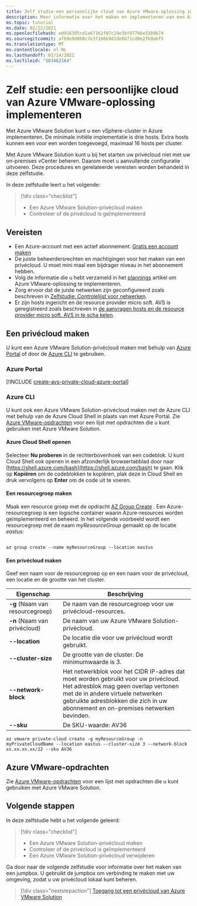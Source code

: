 ```yaml
---
title: Zelf studie-een persoonlijke cloud van Azure VMware-oplossing implementeren
description: Meer informatie over het maken en implementeren van een Azure VMware-oplossing privécloud
ms.topic: tutorial
ms.date: 02/22/2021
ms.openlocfilehash: ed916305cd1a67162f07c24e3bf97766e5389b74
ms.sourcegitcommit: afb9e9d0b0c7e37166b9d1de6b71cd0e2fb9abf5
ms.translationtype: MT
ms.contentlocale: nl-NL
ms.lasthandoff: 03/14/2021
ms.locfileid: "103462164"
---
```

# <a name="tutorial-deploy-an-azure-vmware-solution-private-cloud"></a>Zelf studie: een persoonlijke cloud van Azure VMware-oplossing implementeren

Met Azure VMware Solution kunt u een vSphere-cluster in Azure implementeren. De minimale initiële implementatie is drie hosts. Extra hosts kunnen een voor een worden toegevoegd, maximaal 16 hosts per cluster.

Met Azure VMware Solution kunt u bij het starten uw privécloud niet met uw on-premises vCenter beheren. Daarom moet u aanvullende configuratie uitvoeren. Deze procedures en gerelateerde vereisten worden behandeld in deze zelfstudie.

In deze zelfstudie leert u het volgende:

> [!div class="checklist"]
> * Een Azure VMware Solution-privécloud maken
> * Controleer of de privécloud is geïmplementeerd

## <a name="prerequisites"></a>Vereisten

- Een Azure-account met een actief abonnement. [Gratis een account maken](https://azure.microsoft.com/free/?WT.mc_id=A261C142F)
- De juiste beheerdersrechten en machtigingen voor het maken van een privécloud. U moet mini maal een bijdrager niveau in het abonnement hebben.
- Volg de informatie die u hebt verzameld in het [plannings](production-ready-deployment-steps.md) artikel om Azure VMware-oplossing te implementeren.
- Zorg ervoor dat de juiste netwerken zijn geconfigureerd zoals beschreven in [ Zelfstudie: Controlelijst voor netwerken](tutorial-network-checklist.md).
- Er zijn hosts ingericht en de resource provider micro soft. AVS is geregistreerd zoals beschreven in [de aanvragen hosts en de resource provider micro soft. AVS in te scha kelen](enable-azure-vmware-solution.md).

## <a name="create-a-private-cloud"></a>Een privécloud maken

U kunt een Azure VMware Solution-privécloud maken met behulp van [Azure Portal](#azure-portal) of door de [Azure CLI](#azure-cli) te gebruiken.

### <a name="azure-portal"></a>Azure Portal

[!INCLUDE [create-avs-private-cloud-azure-portal](includes/create-private-cloud-azure-portal-steps.md)]

### <a name="azure-cli"></a>Azure CLI

U kunt ook een Azure VMware Solution-privécloud maken met de Azure CLI met behulp van de Azure Cloud Shell in plaats van met Azure Portal.  Zie [Azure VMware-opdrachten](/cli/azure/ext/vmware/vmware) voor een lijst met opdrachten die u kunt gebruiken met Azure VMware Solution.

#### <a name="open-azure-cloud-shell"></a>Azure Cloud Shell openen

Selecteer **Nu proberen** in de rechterbovenhoek van een codeblok. U kunt Cloud Shell ook openen in een afzonderlijk browsertabblad door naar [https://shell.azure.com/bash](https://shell.azure.com/bash) te gaan. Klik op **Kopiëren** om de codeblokken te kopiëren, plak deze in Cloud Shell en druk vervolgens op **Enter** om de code uit te voeren.

#### <a name="create-a-resource-group"></a>Een resourcegroep maken

Maak een resource groep met de opdracht [AZ Group Create](/cli/azure/group) . Een Azure-resourcegroep is een logische container waarin Azure-resources worden geïmplementeerd en beheerd. In het volgende voorbeeld wordt een resourcegroep met de naam *myResourceGroup* gemaakt op de locatie *eastus*:

```azurecli-interactive

az group create --name myResourceGroup --location eastus
```

#### <a name="create-a-private-cloud"></a>Een privécloud maken

Geef een naam voor de resourcegroep op en een naam voor de privécloud, een locatie en de grootte van het cluster.

| Eigenschap  | Beschrijving  |
| --------- | ------------ |
| **-g** (Naam van resourcegroep)     | De naam van de resourcegroep voor uw privécloud-resources.        |
| **-n** (Naam van privécloud)     | De naam van uw Azure VMware Solution-privécloud.        |
| **--location**     | De locatie die voor uw privécloud wordt gebruikt.         |
| **--cluster-size**     | De grootte van de cluster. De minimumwaarde is 3.         |
| **--network-block**     | Het netwerkblok voor het CIDR IP-adres dat moet worden gebruikt voor uw privécloud. Het adresblok mag geen overlap vertonen met de in andere virtuele netwerken gebruikte adresblokken die zich in uw abonnement en on-premises netwerken bevinden.        |
| **--sku** | De SKU-waarde: AV36 |

```azurecli-interactive
az vmware private-cloud create -g myResourceGroup -n myPrivateCloudName --location eastus --cluster-size 3 --network-block xx.xx.xx.xx/22 --sku AV36
```

## <a name="azure-vmware-commands"></a>Azure VMware-opdrachten

Zie [Azure VMware-opdrachten](/cli/azure/ext/vmware/vmware) voor een lijst met opdrachten die u kunt gebruiken met Azure VMware Solution.

## <a name="next-steps"></a>Volgende stappen

In deze zelfstudie hebt u het volgende geleerd:

> [!div class="checklist"]
> * Een Azure VMware Solution-privécloud maken
> * Controleer of de privécloud is geïmplementeerd
> * Een Azure VMware Solution-privécloud verwijderen

Ga door naar de volgende zelfstudie voor informatie over het maken van een jumpbox. U gebruikt de jumpbox om verbinding te maken met uw omgeving, zodat u uw privécloud lokaal kunt beheren.


> [!div class="nextstepaction"]
> [Toegang tot een privécloud van Azure VMware Solution](tutorial-access-private-cloud.md)